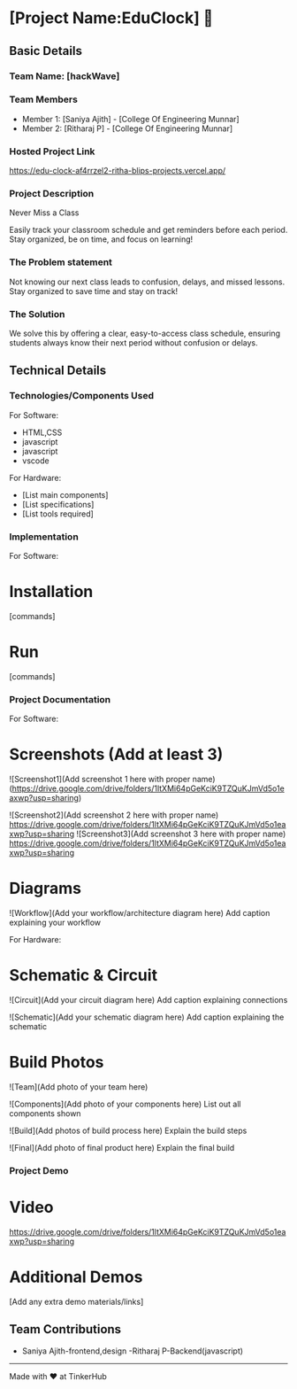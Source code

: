 # [Project Name:EduClock] 🎯


## Basic Details
### Team Name: [hackWave]


### Team Members
- Member 1: [Saniya Ajith] - [College Of Engineering Munnar]
- Member 2: [Ritharaj P] - [College Of Engineering Munnar]


### Hosted Project Link
https://edu-clock-af4rrzel2-ritha-blips-projects.vercel.app/

### Project Description
Never Miss a Class

Easily track your classroom schedule and get reminders before each period. Stay organized, be on time, and focus on learning!

### The Problem statement
Not knowing our next class leads to confusion, delays, and missed lessons. Stay organized to save time and stay on track!

### The Solution
We solve this by offering a clear, easy-to-access class schedule, ensuring students always know their next period without confusion or delays.

## Technical Details
### Technologies/Components Used
For Software:
- HTML,CSS
- javascript
- javascript
- vscode

For Hardware:
- [List main components]
- [List specifications]
- [List tools required]

### Implementation
For Software:
# Installation
[commands]

# Run
[commands]

### Project Documentation
For Software:

# Screenshots (Add at least 3)
![Screenshot1](Add screenshot 1 here with proper name)
(https://drive.google.com/drive/folders/1ltXMi64pGeKciK9TZQuKJmVd5o1eaxwp?usp=sharing)

![Screenshot2](Add screenshot 2 here with proper name)
https://drive.google.com/drive/folders/1ltXMi64pGeKciK9TZQuKJmVd5o1eaxwp?usp=sharing
![Screenshot3](Add screenshot 3 here with proper name)
https://drive.google.com/drive/folders/1ltXMi64pGeKciK9TZQuKJmVd5o1eaxwp?usp=sharing

# Diagrams
![Workflow](Add your workflow/architecture diagram here)
Add caption explaining your workflow

For Hardware:

# Schematic & Circuit
![Circuit](Add your circuit diagram here)
Add caption explaining connections

![Schematic](Add your schematic diagram here)
Add caption explaining the schematic

# Build Photos
![Team](Add photo of your team here)


![Components](Add photo of your components here)
List out all components shown

![Build](Add photos of build process here)
Explain the build steps

![Final](Add photo of final product here)
Explain the final build

### Project Demo
# Video
https://drive.google.com/drive/folders/1ltXMi64pGeKciK9TZQuKJmVd5o1eaxwp?usp=sharing

# Additional Demos
[Add any extra demo materials/links]

## Team Contributions
- Saniya Ajith-frontend,design
-Ritharaj P-Backend(javascript)

---
Made with ❤️ at TinkerHub

